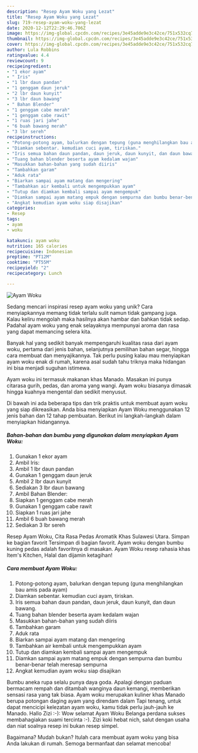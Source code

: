 ```yaml
---
description: "Resep Ayam Woku yang Lezat"
title: "Resep Ayam Woku yang Lezat"
slug: 719-resep-ayam-woku-yang-lezat
date: 2020-12-12T22:29:46.706Z
image: https://img-global.cpcdn.com/recipes/3e45adde9e3c42ce/751x532cq70/ayam-woku-foto-resep-utama.jpg
thumbnail: https://img-global.cpcdn.com/recipes/3e45adde9e3c42ce/751x532cq70/ayam-woku-foto-resep-utama.jpg
cover: https://img-global.cpcdn.com/recipes/3e45adde9e3c42ce/751x532cq70/ayam-woku-foto-resep-utama.jpg
author: Lula Robbins
ratingvalue: 4.4
reviewcount: 9
recipeingredient:
- "1 ekor ayam"
- " Iris"
- "1 lbr daun pandan"
- "1 genggam daun jeruk"
- "2 lbr daun kunyit"
- "3 lbr daun bawang"
- " Bahan Blender"
- "1 genggam cabe merah"
- "1 genggam cabe rawit"
- "1 ruas jari jahe"
- "6 buah bawang merah"
- "3 lbr sereh"
recipeinstructions:
- "Potong-potong ayam, balurkan dengan tepung (guna menghilangkan bau amis pada ayam)"
- "Diamkan sebentar. kemudian cuci ayam, tiriskan."
- "Iris semua bahan daun pandan, daun jeruk, daun kunyit, dan daun bawang."
- "Tuang bahan blender beserta ayam kedalam wajan"
- "Masukkan bahan-bahan yang sudah diiris"
- "Tambahkan garam"
- "Aduk rata"
- "Biarkan sampai ayam matang dan mengering"
- "Tambahkan air kembali untuk mengempukkan ayam"
- "Tutup dan diamkan kembali sampai ayam mengempuk"
- "Diamkan sampai ayam matang empuk dengan sempurna dan bumbu benar-benar telah meresap sempurna"
- "Angkat kemudian ayam woku siap disajikan"
categories:
- Resep
tags:
- ayam
- woku

katakunci: ayam woku 
nutrition: 165 calories
recipecuisine: Indonesian
preptime: "PT12M"
cooktime: "PT55M"
recipeyield: "2"
recipecategory: Lunch

---
```



![Ayam Woku](https://img-global.cpcdn.com/recipes/3e45adde9e3c42ce/751x532cq70/ayam-woku-foto-resep-utama.jpg)

Sedang mencari inspirasi resep ayam woku yang unik? Cara menyiapkannya memang tidak terlalu sulit namun tidak gampang juga. Kalau keliru mengolah maka hasilnya akan hambar dan bahkan tidak sedap. Padahal ayam woku yang enak selayaknya mempunyai aroma dan rasa yang dapat memancing selera kita.

Banyak hal yang sedikit banyak mempengaruhi kualitas rasa dari ayam woku, pertama dari jenis bahan, selanjutnya pemilihan bahan segar, hingga cara membuat dan menyajikannya. Tak perlu pusing kalau mau menyiapkan ayam woku enak di rumah, karena asal sudah tahu triknya maka hidangan ini bisa menjadi suguhan istimewa.

Ayam woku ini termasuk makanan khas Manado. Masakan ini punya citarasa gurih, pedas, dan aroma yang wangi. Ayam woku biasanya dimasak hingga kuahnya mengental dan sedikit menyusut.


Di bawah ini ada beberapa tips dan trik praktis untuk membuat ayam woku yang siap dikreasikan. Anda bisa menyiapkan Ayam Woku menggunakan 12 jenis bahan dan 12 tahap pembuatan. Berikut ini langkah-langkah dalam menyiapkan hidangannya.

<!--inarticleads1-->

##### Bahan-bahan dan bumbu yang digunakan dalam menyiapkan Ayam Woku:

1. Gunakan 1 ekor ayam
1. Ambil  Iris:
1. Ambil 1 lbr daun pandan
1. Gunakan 1 genggam daun jeruk
1. Ambil 2 lbr daun kunyit
1. Sediakan 3 lbr daun bawang
1. Ambil  Bahan Blender:
1. Siapkan 1 genggam cabe merah
1. Gunakan 1 genggam cabe rawit
1. Siapkan 1 ruas jari jahe
1. Ambil 6 buah bawang merah
1. Sediakan 3 lbr sereh


Resep Ayam Woku, Cita Rasa Pedas Aromatik Khas Sulawesi Utara. Simpan ke bagian favorit Tersimpan di bagian favorit. Ayam woku dengan bumbu kuning pedas adalah favoritnya di masakan. Ayam Woku resep rahasia khas Item&#39;s Kitchen, Halal dan dijamin ketagihan! 

<!--inarticleads2-->

##### Cara membuat Ayam Woku:

1. Potong-potong ayam, balurkan dengan tepung (guna menghilangkan bau amis pada ayam)
1. Diamkan sebentar. kemudian cuci ayam, tiriskan.
1. Iris semua bahan daun pandan, daun jeruk, daun kunyit, dan daun bawang.
1. Tuang bahan blender beserta ayam kedalam wajan
1. Masukkan bahan-bahan yang sudah diiris
1. Tambahkan garam
1. Aduk rata
1. Biarkan sampai ayam matang dan mengering
1. Tambahkan air kembali untuk mengempukkan ayam
1. Tutup dan diamkan kembali sampai ayam mengempuk
1. Diamkan sampai ayam matang empuk dengan sempurna dan bumbu benar-benar telah meresap sempurna
1. Angkat kemudian ayam woku siap disajikan


Bumbu aneka rupa selalu punya daya goda. Apalagi dengan paduan bermacam rempah dan ditambah wanginya daun kemangi, memberikan sensasi rasa yang tak biasa. Ayam woku merupakan kuliner khas Manado berupa potongan daging ayam yang direndam dalam Tapi tenang, untuk dapat mencicipi kelezatan ayam woku, kamu tidak perlu jauh-jauh ke Manado. Hallo Zizi :-): Wow selamat Ayam Woku Belanga perdana sukses membahagiakan suami tercinta :-). Zizi koki hebat nich, salut dengan usaha dan niat soalnya resep ini bukan resep simpel. 

Bagaimana? Mudah bukan? Itulah cara membuat ayam woku yang bisa Anda lakukan di rumah. Semoga bermanfaat dan selamat mencoba!

